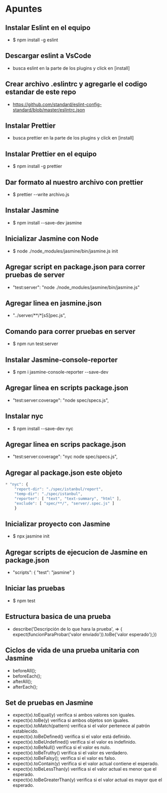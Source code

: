 # Apuntes

## Instalar Eslint en el equipo
* $ npm install -g eslint

## Descargar eslint a VsCode
* busca eslint en la parte de los plugins y click en [install]

## Crear archivo .eslintrc y agregarle el codigo estandar de este repo
* https://github.com/standard/eslint-config-standard/blob/master/eslintrc.json

## Instalar Prettier
* busca prettier en la parte de los plugins y click en [install]

## Instalar Prettier en el equipo
* $ npm install -g prettier

## Dar formato al nuestro archivo con prettier
* $ prettier --write archivo.js

## Instalar Jasmine
* $ npm install --save-dev jasmine

## Inicializar Jasmine con Node
* $ node ./node_modules/jasmine/bin/jasmine.js init

## Agregar script en package.json para correr pruebas de server
* "test:server": "node ./node_modules/jasmine/bin/jasmine.js"

## Agregar linea en jasmine.json
* "../server/**/*[sS]pec.js",

## Comando para correr pruebas en server
* $ npm run test:server

## Instalar Jasmine-console-reporter
* $ npm i jasmine-console-reporter --save-dev

## Agregar linea en scripts package.json
* "test:server:coverage": "node spec/specs.js",

## Instalar nyc
* $ npm install --save-dev nyc

## Agregar linea en scrips package.json
* "test:server:coverage": "nyc node spec/specs.js",

## Agregar al package.json este objeto
```javascript
* "nyc": {
    "report-dir": "./spec/istanbul/report",
    "temp-dir": "./spec/istanbul",
    "reporter": [ "text", "text-summary", "html" ],
    "exclude": [ "spec/**/", "server/.spec.js" ]
    }
```

## Inicializar proyecto con Jasmine
* $ npx jasmine init

## Agregar scripts de ejecucion de Jasmine en package.json
* "scripts": { "test": "jasmine" }

## Iniciar las pruebas
* $ npm test

## Estructura basica de una prueba
* describe('Descripción de lo que hara la prueba', => {
    expect(funcionParaProbar('valor enviado')).toBe('valor esperado');})

## Ciclos de vida de una prueba unitaria con Jasmine
* beforeAll();
* beforeEach();
* afterAll();
* afterEach();

## Set de pruebas en Jasmine
* expect(x).toEqual(y) verifica si ambos valores son iguales.
* expect(x).toBe(y) verifica si ambos objetos son iguales.
* expect(x).toMatch(pattern) verifica si el valor pertenece al patrón establecido.
* expect(x).toBeDefined() verifica si el valor está definido.
* expect(x).toBeUndefined() verifica si el valor es indefinido.
* expect(x).toBeNull() verifica si el valor es nulo.
* expect(x).toBeTruthy() verifica si el valor es verdadero.
* expect(x).toBeFalsy(); verifica si el valor es falso.
* expect(x).toContain(y) verifica si el valor actual contiene el esperado.
* expect(x).toBeLessThan(y) verifica si el valor actual es menor que el esperado.
* expect(x).toBeGreaterThan(y) verifica si el valor actual es mayor que el esperado.